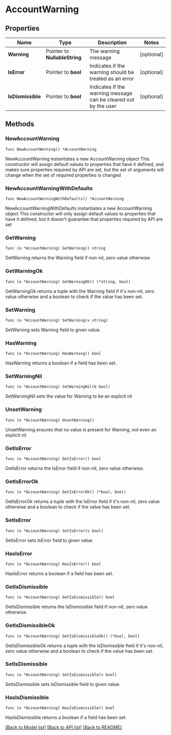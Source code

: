 # AccountWarning

## Properties

Name | Type | Description | Notes
------------ | ------------- | ------------- | -------------
**Warning** | Pointer to **NullableString** | The warning message | [optional] 
**IsError** | Pointer to **bool** | Indicates if the warning should be treated as an error | [optional] 
**IsDismissible** | Pointer to **bool** | Indicates if the warning message can be cleared out by the user | [optional] 

## Methods

### NewAccountWarning

`func NewAccountWarning() *AccountWarning`

NewAccountWarning instantiates a new AccountWarning object
This constructor will assign default values to properties that have it defined,
and makes sure properties required by API are set, but the set of arguments
will change when the set of required properties is changed

### NewAccountWarningWithDefaults

`func NewAccountWarningWithDefaults() *AccountWarning`

NewAccountWarningWithDefaults instantiates a new AccountWarning object
This constructor will only assign default values to properties that have it defined,
but it doesn't guarantee that properties required by API are set

### GetWarning

`func (o *AccountWarning) GetWarning() string`

GetWarning returns the Warning field if non-nil, zero value otherwise.

### GetWarningOk

`func (o *AccountWarning) GetWarningOk() (*string, bool)`

GetWarningOk returns a tuple with the Warning field if it's non-nil, zero value otherwise
and a boolean to check if the value has been set.

### SetWarning

`func (o *AccountWarning) SetWarning(v string)`

SetWarning sets Warning field to given value.

### HasWarning

`func (o *AccountWarning) HasWarning() bool`

HasWarning returns a boolean if a field has been set.

### SetWarningNil

`func (o *AccountWarning) SetWarningNil(b bool)`

 SetWarningNil sets the value for Warning to be an explicit nil

### UnsetWarning
`func (o *AccountWarning) UnsetWarning()`

UnsetWarning ensures that no value is present for Warning, not even an explicit nil
### GetIsError

`func (o *AccountWarning) GetIsError() bool`

GetIsError returns the IsError field if non-nil, zero value otherwise.

### GetIsErrorOk

`func (o *AccountWarning) GetIsErrorOk() (*bool, bool)`

GetIsErrorOk returns a tuple with the IsError field if it's non-nil, zero value otherwise
and a boolean to check if the value has been set.

### SetIsError

`func (o *AccountWarning) SetIsError(v bool)`

SetIsError sets IsError field to given value.

### HasIsError

`func (o *AccountWarning) HasIsError() bool`

HasIsError returns a boolean if a field has been set.

### GetIsDismissible

`func (o *AccountWarning) GetIsDismissible() bool`

GetIsDismissible returns the IsDismissible field if non-nil, zero value otherwise.

### GetIsDismissibleOk

`func (o *AccountWarning) GetIsDismissibleOk() (*bool, bool)`

GetIsDismissibleOk returns a tuple with the IsDismissible field if it's non-nil, zero value otherwise
and a boolean to check if the value has been set.

### SetIsDismissible

`func (o *AccountWarning) SetIsDismissible(v bool)`

SetIsDismissible sets IsDismissible field to given value.

### HasIsDismissible

`func (o *AccountWarning) HasIsDismissible() bool`

HasIsDismissible returns a boolean if a field has been set.


[[Back to Model list]](../README.md#documentation-for-models) [[Back to API list]](../README.md#documentation-for-api-endpoints) [[Back to README]](../README.md)


